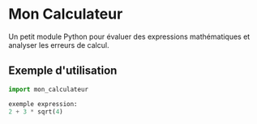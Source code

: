 
# Mon Calculateur

Un petit module Python pour évaluer des expressions mathématiques et analyser les erreurs de calcul.

## Exemple d'utilisation

```python
import mon_calculateur 

exemple expression:
2 + 3 * sqrt(4)




